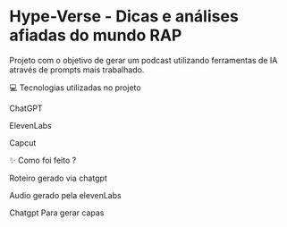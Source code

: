 # Hype-Verse -  Dicas e análises afiadas do mundo RAP

Projeto com o objetivo de gerar um podcast utilizando ferramentas de IA através de prompts mais trabalhado.

💻 Tecnologias utilizadas no projeto

ChatGPT

ElevenLabs

Capcut

✨ Como foi feito ?

Roteiro gerado via chatgpt

Audio gerado pela elevenLabs

Chatgpt Para gerar capas

